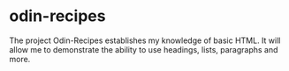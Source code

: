 # odin-recipes

The project Odin-Recipes establishes my knowledge of basic HTML. It will allow me to demonstrate the ability to use headings, lists, paragraphs and more. 